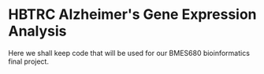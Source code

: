 HBTRC Alzheimer's Gene Expression Analysis
==========================================

Here we shall keep code that will be used for our BMES680 bioinformatics
final project.
